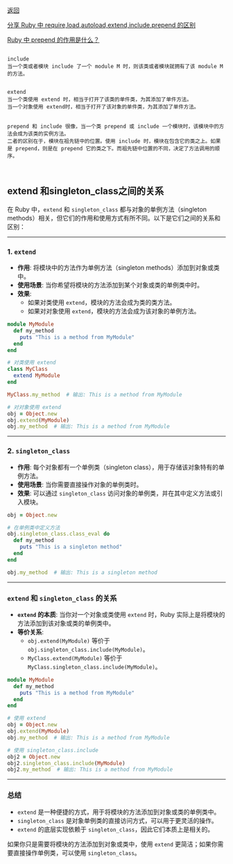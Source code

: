 [返回](/ruby/doc/knownlog/index)


[分享 Ruby 中 require,load,autoload,extend,include,prepend 的区别](https://ruby-china.org/topics/35350)

[Ruby 中 prepend 的作用是什么？](https://www.javascriptcn.com/interview-ruby/677e7f295a87932843788e5d.html)

```

include
当一个类或者模块 include 了一个 module M 时，则该类或者模块就拥有了该 module M 的方法。


extend
当一个类使用 extend 时，相当于打开了该类的单件类，为其添加了单件方法。
当一个对象使用 extend时，相当于打开了该对象的单件类，为其添加了单件方法。


prepend 和 include 很像，当一个类 prepend 或 include 一个模块时，该模块中的方法会成为该类的实例方法。
二者的区别在于，模块在祖先链中的位置。使用 include 时，模块在包含它的类之上。如果是 prepend，则是在 prepend 它的类之下。而祖先链中位置的不同，决定了方法调用的顺序。



```


## extend 和singleton_class之间的关系

在 Ruby 中，`extend` 和 `singleton_class` 都与对象的单例方法（singleton methods）相关，但它们的作用和使用方式有所不同。以下是它们之间的关系和区别：

---

### 1. `extend`
- **作用**: 将模块中的方法作为单例方法（singleton methods）添加到对象或类中。
- **使用场景**: 当你希望将模块的方法添加到某个对象或类的单例类中时。
- **效果**: 
  - 如果对类使用 `extend`，模块的方法会成为类的类方法。
  - 如果对对象使用 `extend`，模块的方法会成为该对象的单例方法。

```ruby
module MyModule
  def my_method
    puts "This is a method from MyModule"
  end
end

# 对类使用 extend
class MyClass
  extend MyModule
end

MyClass.my_method  # 输出: This is a method from MyModule

# 对对象使用 extend
obj = Object.new
obj.extend(MyModule)
obj.my_method  # 输出: This is a method from MyModule
```

---

### 2. `singleton_class`
- **作用**: 每个对象都有一个单例类（singleton class），用于存储该对象特有的单例方法。
- **使用场景**: 当你需要直接操作对象的单例类时。
- **效果**: 可以通过 `singleton_class` 访问对象的单例类，并在其中定义方法或引入模块。

```ruby
obj = Object.new

# 在单例类中定义方法
obj.singleton_class.class_eval do
  def my_method
    puts "This is a singleton method"
  end
end

obj.my_method  # 输出: This is a singleton method
```

---

### `extend` 和 `singleton_class` 的关系
- **`extend` 的本质**: 当你对一个对象或类使用 `extend` 时，Ruby 实际上是将模块的方法添加到该对象或类的单例类中。
- **等价关系**: 
  - `obj.extend(MyModule)` 等价于 `obj.singleton_class.include(MyModule)`。
  - `MyClass.extend(MyModule)` 等价于 `MyClass.singleton_class.include(MyModule)`。

```ruby
module MyModule
  def my_method
    puts "This is a method from MyModule"
  end
end

# 使用 extend
obj = Object.new
obj.extend(MyModule)
obj.my_method  # 输出: This is a method from MyModule

# 使用 singleton_class.include
obj2 = Object.new
obj2.singleton_class.include(MyModule)
obj2.my_method  # 输出: This is a method from MyModule
```

---

### 总结
- `extend` 是一种便捷的方式，用于将模块的方法添加到对象或类的单例类中。
- `singleton_class` 是对象单例类的直接访问方式，可以用于更灵活的操作。
- `extend` 的底层实现依赖于 `singleton_class`，因此它们本质上是相关的。

如果你只是需要将模块的方法添加到对象或类中，使用 `extend` 更简洁；如果你需要直接操作单例类，可以使用 `singleton_class`。